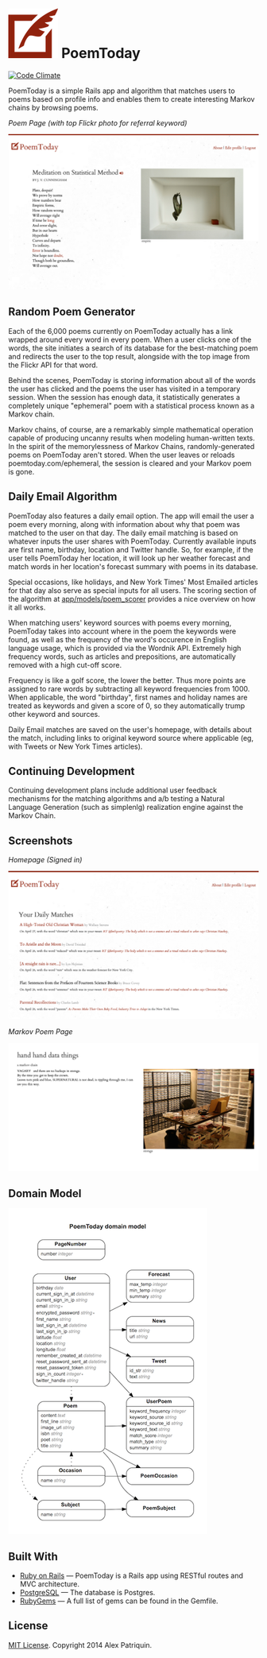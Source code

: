 
# [![](/app/assets/images/logo_small.png "PoemToday logo")](http://poemtoday.com/) PoemToday
[![Code Climate](https://codeclimate.com/github/AlexPatriquin/poem-today.png)](https://codeclimate.com/github/AlexPatriquin/poem-today)

PoemToday is a simple Rails app and algorithm that matches users to poems based on profile info and enables them to create interesting Markov chains by browsing poems.

*Poem Page (with top Flickr photo for referral keyword)*

![](/public/assets/stats_poem.png "Poem Page")

## Random Poem Generator
Each of the 6,000 poems currently on PoemToday actually has a link wrapped around every word in every poem. When a user clicks one of the words, the site initiates a search of its database for the best-matching poem and redirects the user to the top result, alongside with the top image from the Flickr API for that word.

Behind the scenes, PoemToday is storing information about all of the words the user has clicked and the poems the user has visited in a temporary session. When the session has enough data, it statistically generates a completely unique "ephemeral" poem with a statistical process known as a Markov chain.

Markov chains, of course, are a remarkably simple mathematical operation capable of producing uncanny results when modeling human-written texts. In the spirit of the memorylessness of Markov Chains, randomly-generated poems on PoemToday aren't stored. When the user leaves or reloads poemtoday.com/ephemeral, the session is cleared and your Markov poem is gone.

## Daily Email Algorithm
PoemToday also features a daily email option. The app will email the user a poem every morning, along with information about why that poem was matched to the user on that day. The daily email matching is based on whatever inputs the user shares with PoemToday. Currently available inputs are first name, birthday, location and Twitter handle. So, for example, if the user tells PoemToday her location, it will look up her weather forecast and match words in her location's forecast summary with poems in its database.

Special occasions, like holidays, and New York Times' Most Emailed articles for that day also serve as special inputs for all users. The scoring section of the algorithm at [app/models/poem_scorer](app/models/poem_scorer.rb) provides a nice overview on how it all works.

When matching users' keyword sources with poems every morning, PoemToday takes into account where in the poem the keywords were found, as well as the frequency of the word's occurence in English language usage, which is provided via the Wordnik API. Extremely high frequency words, such as articles and prepositions, are automatically removed with a high cut-off score. 

Frequency is like a golf score, the lower the better. Thus more points are assigned to rare words by subtracting all keyword frequencies from 1000. When applicable, the word "birthday", first names and holiday names are treated as keywords and given a score of 0, so they automatically trump other keyword and sources.

Daily Email matches are saved on the user's homepage, with details about the match, including links to original keyword source where applicable (eg, with Tweets or New York Times articles).

## Continuing Development
Continuing development plans include additional user feedback mechanisms for the matching algorithms and a/b testing a Natural Language Generation (such as simplenlg) realization engine against the Markov Chain.

## Screenshots
*Homepage (Signed in)*

![](/public/assets/homepage_signed_in.png "Homepage (signed in)")

*Markov Poem Page*

![](/public/assets/markov_storage.png "Markov Poem Page")

## Domain Model
![](/public/assets/erd.png "Database Schema")

## Built With
- [Ruby on Rails](https://github.com/rails/rails) &mdash; PoemToday
 is a Rails app using RESTful routes and MVC architecture.
- [PostgreSQL](http://www.postgresql.org/) &mdash; The database is Postgres.
- [RubyGems](https://github.com/AlexPatriquin/BitcoinMessenger/blob/master/Gemfile) &mdash; A full list of gems can be found in the Gemfile.

## License
[MIT License](/mit-license). Copyright 2014 Alex Patriquin.


